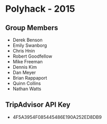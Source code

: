 # Polyhack - 2015

## Group Members
- Derek Benson
- Emily Swanborg
- Chris Hnin
- Robert Goodfellow
- Mike Freeman
- Dennis Kim
- Dan Meyer
- Brian Rappaport
- Quinn Collins
- Nathan Watts

## TripAdvisor API Key
- 4F5A3954F085445486E190A252ED8DB9

